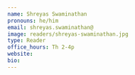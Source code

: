 ```yaml
---
name: Shreyas Swaminathan
pronouns: he/him
email: shreyas.swaminathan@
image: readers/shreyas-swaminathan.jpg
type: Reader
office_hours: Th 2-4p
website: 
bio: 
---
```

